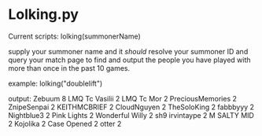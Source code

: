 Lolking.py
==========

Current scripts:
lolking(summonerName)

supply your summoner name and it *should* resolve your summoner ID and query your match page to find and output the people you have played with more than once in the past 10 games.

example:
lolking("doublelift")

output:
Zebuum
8
LMQ Tc Vasilii
2
LMQ Tc Mor
2
PreciousMemories
2
ZnipeSenpai
2
KEITHMCBRIEF
2
CloudNguyen
2
TheSoloKing
2
fabbbyyy
2
Nightblue3
2
Pink Lights
2
Wonderful Willy
2
sh9 irvintaype
2
M SALTY MID
2
Kojolika
2
Case Opened
2
otter
2

